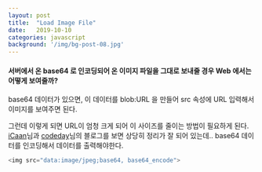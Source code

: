 ```yaml
---
layout: post
title:  "Load Image File"
date:   2019-10-10
categories: javascript
background: '/img/bg-post-08.jpg'
---
```


#### 서버에서 온 base64 로 인코딩되어 온 이미지 파일을 그대로 보내줄 경우 Web 에서는 어떻게 보여줄까?

base64 데이터가 있으면, 이 데이터를 blob:URL 을 만들어 src 속성에 URL 입력해서 이미지를 보여주면 된다. 
 
그런데 이렇게 되면 URL이 엄청 크게 되어 이 사이즈를 줄이는 방법이 필요하게 된다. 
[iCaan][iCaan]님과 [codeday][codeday]님의 블로그를 보면 상당히 정리가 잘 되어 있는데.. base64 데이터를 인코딩해서 데이터를 출력해야한다. 

``` js
<img src="data:image/jpeg;base64, base64_encode">
````
 
[iCaan]: http://blog.naver.com/PostView.nhn?blogId=loverman85&logNo=221114631019&categoryNo=11&parentCategoryNo=0&viewDate=&currentPage=1&postListTopCurrentPage=1&from=search
[codeday]: https://codeday.me/ko/qa/20190306/7131.html